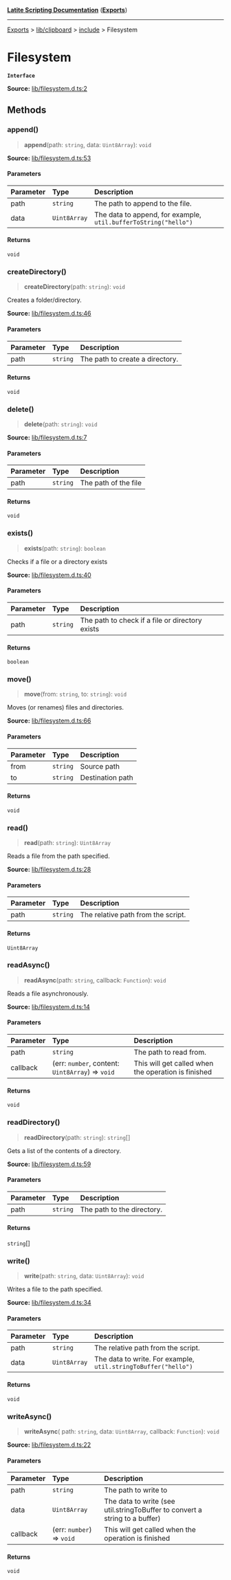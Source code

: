 [**Latite Scripting Documentation**](../../../../README.md) ([**Exports**](../../../../exports.md))

---

[Exports](../../../../exports.md) > [lib/clipboard](../../../index.md) > [include](../index.md) > Filesystem

# Filesystem

**`Interface`**

**Source:** [lib/filesystem.d.ts:2](https://github.com/LatiteScripting/latitescripting.github.io/blob/41aefce/definitions/lib/filesystem.d.ts#L2)

## Methods

### append()

> **append**(path: `string`, data: `Uint8Array`): `void`

**Source:** [lib/filesystem.d.ts:53](https://github.com/LatiteScripting/latitescripting.github.io/blob/41aefce/definitions/lib/filesystem.d.ts#L53)

#### Parameters

| Parameter | Type         | Description                                                     |
| :-------- | :----------- | :-------------------------------------------------------------- |
| path      | `string`     | The path to append to the file.                                 |
| data      | `Uint8Array` | The data to append, for example, `util.bufferToString("hello")` |

#### Returns

`void`

### createDirectory()

> **createDirectory**(path: `string`): `void`

Creates a folder/directory.

**Source:** [lib/filesystem.d.ts:46](https://github.com/LatiteScripting/latitescripting.github.io/blob/41aefce/definitions/lib/filesystem.d.ts#L46)

#### Parameters

| Parameter | Type     | Description                     |
| :-------- | :------- | :------------------------------ |
| path      | `string` | The path to create a directory. |

#### Returns

`void`

### delete()

> **delete**(path: `string`): `void`

**Source:** [lib/filesystem.d.ts:7](https://github.com/LatiteScripting/latitescripting.github.io/blob/41aefce/definitions/lib/filesystem.d.ts#L7)

#### Parameters

| Parameter | Type     | Description          |
| :-------- | :------- | :------------------- |
| path      | `string` | The path of the file |

#### Returns

`void`

### exists()

> **exists**(path: `string`): `boolean`

Checks if a file or a directory exists

**Source:** [lib/filesystem.d.ts:40](https://github.com/LatiteScripting/latitescripting.github.io/blob/41aefce/definitions/lib/filesystem.d.ts#L40)

#### Parameters

| Parameter | Type     | Description                                     |
| :-------- | :------- | :---------------------------------------------- |
| path      | `string` | The path to check if a file or directory exists |

#### Returns

`boolean`

### move()

> **move**(from: `string`, to: `string`): `void`

Moves (or renames) files and directories.

**Source:** [lib/filesystem.d.ts:66](https://github.com/LatiteScripting/latitescripting.github.io/blob/41aefce/definitions/lib/filesystem.d.ts#L66)

#### Parameters

| Parameter | Type     | Description      |
| :-------- | :------- | :--------------- |
| from      | `string` | Source path      |
| to        | `string` | Destination path |

#### Returns

`void`

### read()

> **read**(path: `string`): `Uint8Array`

Reads a file from the path specified.

**Source:** [lib/filesystem.d.ts:28](https://github.com/LatiteScripting/latitescripting.github.io/blob/41aefce/definitions/lib/filesystem.d.ts#L28)

#### Parameters

| Parameter | Type     | Description                        |
| :-------- | :------- | :--------------------------------- |
| path      | `string` | The relative path from the script. |

#### Returns

`Uint8Array`

### readAsync()

> **readAsync**(path: `string`, callback: `Function`): `void`

Reads a file asynchronously.

**Source:** [lib/filesystem.d.ts:14](https://github.com/LatiteScripting/latitescripting.github.io/blob/41aefce/definitions/lib/filesystem.d.ts#L14)

#### Parameters

| Parameter | Type                                             | Description                                         |
| :-------- | :----------------------------------------------- | :-------------------------------------------------- |
| path      | `string`                                         | The path to read from.                              |
| callback  | (err: `number`, content: `Uint8Array`) => `void` | This will get called when the operation is finished |

#### Returns

`void`

### readDirectory()

> **readDirectory**(path: `string`): `string`[]

Gets a list of the contents of a directory.

**Source:** [lib/filesystem.d.ts:59](https://github.com/LatiteScripting/latitescripting.github.io/blob/41aefce/definitions/lib/filesystem.d.ts#L59)

#### Parameters

| Parameter | Type     | Description                |
| :-------- | :------- | :------------------------- |
| path      | `string` | The path to the directory. |

#### Returns

`string`[]

### write()

> **write**(path: `string`, data: `Uint8Array`): `void`

Writes a file to the path specified.

**Source:** [lib/filesystem.d.ts:34](https://github.com/LatiteScripting/latitescripting.github.io/blob/41aefce/definitions/lib/filesystem.d.ts#L34)

#### Parameters

| Parameter | Type         | Description                                                    |
| :-------- | :----------- | :------------------------------------------------------------- |
| path      | `string`     | The relative path from the script.                             |
| data      | `Uint8Array` | The data to write. For example, `util.stringToBuffer("hello")` |

#### Returns

`void`

### writeAsync()

> **writeAsync**(
> path: `string`,
> data: `Uint8Array`,
> callback: `Function`): `void`

**Source:** [lib/filesystem.d.ts:22](https://github.com/LatiteScripting/latitescripting.github.io/blob/41aefce/definitions/lib/filesystem.d.ts#L22)

#### Parameters

| Parameter | Type                      | Description                                                                 |
| :-------- | :------------------------ | :-------------------------------------------------------------------------- |
| path      | `string`                  | The path to write to                                                        |
| data      | `Uint8Array`              | The data to write (see util.stringToBuffer to convert a string to a buffer) |
| callback  | (err: `number`) => `void` | This will get called when the operation is finished                         |

#### Returns

`void`

